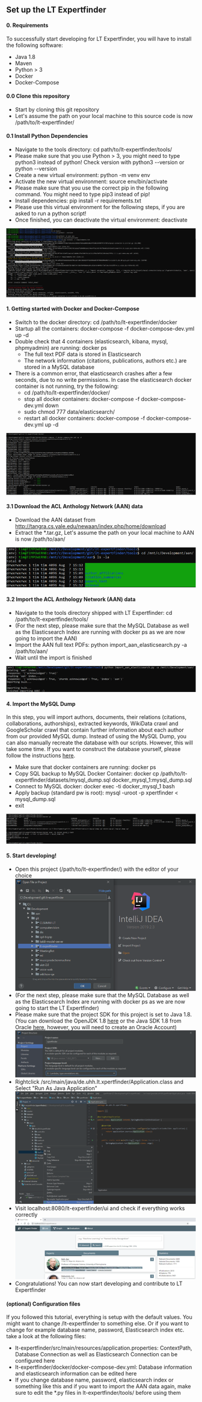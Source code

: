  ## Set up the LT Expertfinder
 
 #### 0. Requirements
 To successfully start developing for LT Expertfinder, you will have to install the following software:
 - Java 1.8
 - Maven
 - Python > 3
 - Docker
 - Docker-Compose
 
 #### 0.0 Clone this repository
 - Start by cloning this git repository
 - Let's assume the path on your local machine to this source code is now /path/to/lt-expertfinder/
 
 #### 0.1 Install Python Dependencies
 - Navigate to the tools directory: cd path/to/lt-expertfinder/tools/
 - Please make sure that you use Python > 3, you might need to type python3 instead of python! Check version with python3 --version or python --version
 - Create a new virtual environment: python -m venv env
 - Activate the new virtual environment: source env/bin/activate
 - Please make sure that you use the correct pip in the following command. You might need to type pip3 instead of pip!
 - Install dependencies: pip install -r requirements.txt
 - Please use this virtual environment for the following steps, if you are asked to run a python script!
 - Once finished, you can deactivate the virtual environment: deactivate

![Step 1](/guide/step1.png)

#### 1. Getting started with Docker and Docker-Compose
- Switch to the docker directory: cd /path/to/lt-expertfinder/docker
- Startup all the containers: docker-compose -f docker-compose-dev.yml up -d
- Double check that 4 containers (elasticsearch, kibana, mysql, phpmyadmin) are running: docker ps
    - The full text PDF data is stored in Elasticsearch
    - The network information (citations, publications, authors etc.) are stored in a MySQL database
- There is a common error, that elasticsearch crashes after a few seconds, due to no write permissions. In case the elasticsearch docker container is not running, try the following:
    - cd /path/to/lt-expertfinder/docker/
    - stop all docker containers: docker-compose -f docker-compose-dev.yml down
    - sudo chmod 777 data/elasticsearch/
    - restart all docker containers: docker-compose -f docker-compose-dev.yml up -d
  
![Step 2](/guide/step2.png)

#### 3.1 Download the ACL Anthology Network (AAN) data
- Download the AAN dataset from http://tangra.cs.yale.edu/newaan/index.php/home/download
- Extract the *.tar.gz, Let's assume the path on your local machine to AAN is now /path/to/aan/

![Step 3.1](/guide/step31.png)

#### 3.2 Import the ACL Anthology Network (AAN) data
- Navigate to the tools directory shipped with LT Expertfinder: cd /path/to/lt-expertfinder/tools/
- (For the next step, please make sure that the MySQL Database as well as the Elasticsearch Index are running with docker ps as we are now going to import the AAN)
- Import the AAN full text PDFs: python import_aan_elasticsearch.py -a /path/to/aan/
- Wait until the import is finished

![Step 3.2](/guide/step32.png)

#### 4. Import the MySQL Dump
In this step, you will import authors, documents, their relations (citations, collaborations, authorships), extracted keywords, WikiData crawl and GoogleScholar crawl that contain further information about each author from our provided MySQL dump.
Instead of using the MySQL Dump, you can also manually recreate the database with our scripts. However, this will take some time. If you want to construct the database yourself, please follow the instructions [here](../README.md).
- Make sure that docker containers are running: docker ps
- Copy SQL backup to MySQL Docker Container: docker cp /path/to/lt-expertfinder/datasets/mysql_dump.sql docker_mysql_1:mysql_dump.sql
- Connect to MySQL docker: docker exec -ti docker_mysql_1 bash
- Apply backup (standard pw is root): mysql -uroot -p xpertfinder < mysql_dump.sql
- exit

![Step 4](/guide/step4.png)

#### 5. Start developing!
- Open this project (/path/to/lt-expertfinder/) with the editor of your choice
![Step 5.1](/guide/step51.png)
- (For the next step, please make sure that the MySQL Database as well as the Elasticsearch Index are running with docker ps as we are now going to start the LT Expertfinder)
- Please make sure that the project SDK for this project is set to Java 1.8. (You can download the OpenJDK 1.8 [here](https://jdk.java.net/) or the Java SDK 1.8 from Oracle [here](https://www.oracle.com/java/technologies/javase/javase-jdk8-downloads.html), however, you will need to create an Oracle Account)
![Step 5.2](/guide/step52.png)
- Rightclick /src/main/java/de.uhh.lt.xpertfinder/Application.class and Select "Run As Java Application"
![Step 5.3](/guide/step53.png)
- Visit localhost:8080/lt-expertfinder/ui and check if everything works correctly
![Step 5.4](/guide/step54.png)
- Congratulations! You can now start developing and contribute to LT Expertfinder

#### (optional) Configuration files
If you followed this tutorial, everything is setup with the default values. You might want to change /lt-expertfinder to something else. Or if you want to change for example database name, password, Elasticsearch index etc. take a look at the following files:
- lt-expertfinder/src/main/resources/application.properties: ContextPath, Database Connection as well as Elasticsearch Connection can be configured here
- lt-expertfinder/docker/docker-compose-dev.yml: Database information and elasticsearch information can be edited here
- If you change database name, password, elasticsearch index or something like this and if you want to import the AAN data again, make sure to edit the *.py files in lt-expertfinder/tools/ before using them
